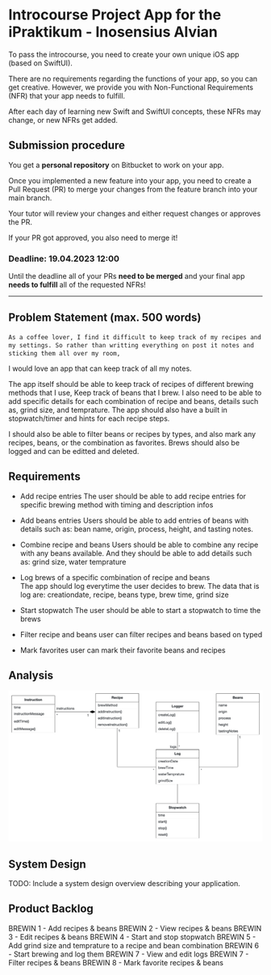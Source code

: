 # Introcourse Project App for the iPraktikum - Inosensius Alvian

To pass the introcourse, you need to create your own unique iOS app (based on SwiftUI).

There are no requirements regarding the functions of your app, so you can get creative.
However, we provide you with Non-Functional Requirements (NFR) that your app needs to fulfill.

After each day of learning new Swift and SwiftUI concepts, these NFRs may change, or new NFRs get added.


## Submission procedure

You get a **personal repository** on Bitbucket to work on your app.

Once you implemented a new feature into your app, you need to create a Pull Request (PR) to merge your changes from the feature branch into your main branch.

Your tutor will review your changes and either request changes or approves the PR. 

If your PR got approved, you also need to merge it!

### Deadline: **19.04.2023 12:00**
Until the deadline all of your PRs **need to be merged** and your final app **needs to fulfill** all of the requested NFRs!

---

## Problem Statement (max. 500 words)

    As a coffee lover, I find it difficult to keep track of my recipes and my settings. So rather than writting everything on post it notes and sticking them all over my room, 
I would love an app that can keep track of all my notes. 

The app itself should be able to keep track of recipes of different brewing methods that I use, Keep track of beans that I brew. I also need to be able to add specific details for each combination of recipe and beans, details such as, grind size, and temprature. The app should also have a built in stopwatch/timer and hints for each recipe steps.

I should also be able to filter beans or recipes by types, and also mark any recipes, beans, or the combination as favorites. Brews should also be logged and can be editted and deleted.

## Requirements

- Add recipe entries
    The user should be able to add recipe entries for specific brewing method with timing and description infos

- Add beans entries 
    Users should be able to add entries of beans with details such as: bean name, origin, process, height, and tasting notes.
    
- Combine recipe and beans
    Users should be able to combine any recipe with any beans available. And they should be able to add details such as: grind size, water temprature 
    
- Log brews of a specific combination of recipe and beans     
    The app should log everytime the user decides to brew. The data that is log are: creationdate, recipe, beans type, brew time, grind size
    
- Start stopwatch
    The user should be able to start a stopwatch to time the brews
    
- Filter recipe and beans
    user can filter recipes and beans based on typed
    
- Mark favorites 
    user can mark their favorite beans and recipes
    

## Analysis
<img src = "./Analysis.png">


## System Design

TODO: Include a system design overview describing your application.

## Product Backlog
BREWIN 1 - Add recipes & beans
BREWIN 2 - View recipes & beans
BREWIN 3 - Edit recipes & beans
BREWIN 4 - Start and stop stopwatch
BREWIN 5 - Add grind size and temprature to a recipe and bean combination
BREWIN 6 - Start brewing and log them
BREWIN 7 - View and edit logs
BREWIN 7 - Filter recipes & beans
BREWIN 8 - Mark favorite recipes & beans
